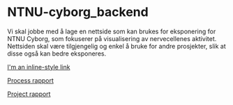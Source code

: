 # NTNU-cyborg_backend
Vi skal jobbe med å lage en nettside som kan brukes for eksponering for NTNU Cyborg, som fokuserer på visualisering av nervecellenes aktivitet. Nettsiden skal være tilgjengelig og enkel å bruke for andre prosjekter, slik at disse også kan bedre eksponeres.

[I'm an inline-style link](https://www.google.com)

[Process rapport](https://v2.overleaf.com/project/5c473ca230ca6e167b9474d2)

[Project rapport](https://v2.overleaf.com/project/5c4779fd69b6f03a8ca16835)

